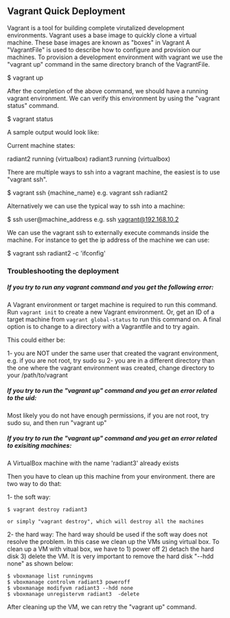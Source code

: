## Vagrant Quick Deployment

Vagrant is a tool for building complete virutalized development environments. 
Vagrant uses a base image to quickly clone a virtual machine. These base images are known as "boxes" in Vagrant
A "VagrantFile" is used to describe how to configure and provision our machines.
To provision a development environment with vagrant we use the "vagrant up" command in the same directory branch of the VagrantFile.

$ vagrant up

After the completion of the above command, we should have a running vagrant environment. We can verify this environment by using the "vagrant status" command.

$ vagrant status

A sample output would look like:

Current machine states:

radiant2                  running (virtualbox)
radiant3                  running (virtualbox)

There are multiple ways to ssh into a vagrant machine, the easiest is to use "vagrant ssh".

$ vagrant ssh {machine_name}  e.g. vagrant ssh radiant2

Alternatively we can use the typical way to ssh into a machine:

$ ssh user@machine_address e.g. ssh vagrant@192.168.10.2

We can use the vagrant ssh to externally execute commands inside the machine. For instance to get the ip address of the machine we can use:

$ vagrant ssh radiant2 -c 'ifconfig'

### Troubleshooting the deployment

##### If you try to run any vagrant command and you get the following error:

A Vagrant environment or target machine is required to run this
command. Run `vagrant init` to create a new Vagrant environment. Or,
get an ID of a target machine from `vagrant global-status` to run
this command on. A final option is to change to a directory with a
Vagrantfile and to try again.

This could either be:

1- you are NOT under the same user that created the vagrant environment, e.g. if you are not root, try sudo su
2- you are in a different directory than the one where the vagrant environment was created, change directory to your /path/to/vagrant

##### If you try to run the "vagrant up" command and you get an error related to the uid:

Most likely you do not have enough permissions, if you are not root, try sudo su, and then run "vagrant up"

##### If you try to run the "vagrant up" command and you get an error related to exisiting machines:

A VirtualBox machine with the name 'radiant3' already exists

Then you have to clean up this machine from your environment. there are two way to do that:

1- the soft way:

    $ vagrant destroy radiant3
    
    or simply "vagrant destroy", which will destroy all the machines
    
2- the hard  way:
    The hard way should be used if the soft way does not resolve the problem. In this case we clean up the VMs using virtual box.
    To clean up a VM with vitual box, we have to 1) power off 2) detach the hard disk 3) delete the VM. It is very important to remove the hard disk "--hdd none" as shown below:
    
    $ vboxmanage list runningvms
    $ vboxmanage controlvm radiant3 poweroff
    $ vboxmanage modifyvm radiant3 --hdd none
    $ vboxmanage unregistervm radiant3  -delete

After cleaning up the VM, we can retry the "vagrant up" command.
